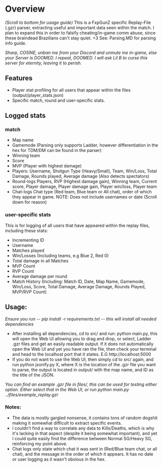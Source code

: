 # Overview
*(Scroll to bottom for usage guide)*
This is a FxpGunZ specific Replay-File (.gzr) parser, extracting useful and important data seen within the match. I plan to expand this in order to falsify cheating/in-game comm abuse, since these braindead Brazilians can't stay quiet. <3
See: Parsing.MD for parsing info guide.

*Sharp, CO5INE, unban me from your Discord and unmute me in-game, else your Server is DOOMED. I repeat, DOOMED. I will ask Lil B to curse this server for eternity, leaving it to perish.*

## Features
- Player stat profiling for all users that appear within the files (output/player_stats.json)
- Specific match, round and user-specific stats.

## Logged stats
### match
- Map name
- Gamemode (Parsing only supports Ladder, however differentiation in the hex for TDM/DM can be found in the parser)
- Winning team
- Score
- MVP (Player with highest damage)
- Players:
Username, Shotgun Type (Heavy/Small), Team, Win/Loss, Total Damage, Rounds played, Average damage (Also detects spectators)
- Round-logs
Players, RVP (Highest damage gain), Winning team, Current score, Player damage, Player damage gain, Player win/loss, Player team
- Chat-logs
Chat type (Red team, Blue team or All chat), order of which they appear in game. NOTE: Does not include usernames or date (Scroll down for reason)

### user-specific stats
This is for logging of all users that have appeared within the replay files, including these stats:
- Incrementing ID 
- Username
- Matches played
- Win/Losses (Including teams, e.g Blue 2, Red 0)
- Total damage in all Matches
- MVP Count
- RVP Count
- Average damage per round
- Match History (Including: Match ID, Date, Map Name, Gamemode, Win/Loss, Score, Total Damage, Average Damage, Rounds Played, MVP/RVP Count)

## Usage:
*Ensure you run -- pip install -r requirements.txt -- this will install all needed dependencies*
- After installing all dependencies, cd to src/ and run: python main.py, this will open the Web UI allowing you to drag and drop, or select, Ladder .gzr files and get an easily readable output. If it does not automatically open the Web UI and yet you have ran the file, then check your terminal and head to the localhost port that it states. E.G http://localhost:5000
- If you do not want to use the Web UI, then simply cd to src/ again, and run python jsonify.py X, where X is the location of the .gzr file you want to parse, the output is located in output/ with the map name, and ID as the title of the JSON.

*You can find an example .gzr file in files/, this can be used for testing either option. Either select that in the Web UI, or run python main.py ../files/example_replay.gzr*

### Notes:
- The data is mostly gargled nonsense, it contains tons of random dogshit making it somewhat difficult to extract specific events.
- I couldn't find a way to correlate any data to Kills/Deaths, which is why it's lacking in that aspect (despite it being somewhat important), and yet I could quite easily find the difference between Normal SG/Heavy SG, reinforcing my point above.
- Chat logs only state which chat it was sent in (Red/Blue team chat, or all chat), and the message in the order of which it appears. It has no date or user logging as it wasn't obvious in the hex.
